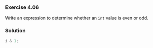 ### Exercise 4.06

Write an expression to determine whether an `int` value is even or odd.

### Solution

```cpp
i & 1;
```
